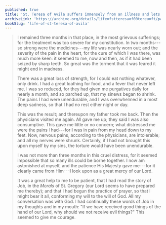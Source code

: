 ```yaml
---
published: true
title: 'St. Teresa of Avila suffers immensely from an illness and lets it conform her will to God’s'
archiveLink: 'https://archive.org/details/lifeofstteresaof00tereuoft/page/30?view=theater'
bookSlug: 'life-of-st-teresa-of-avila'
---
```


> I remained three months in that place, in the most grievous sufferings; for the treatment was too severe for my constitution. In two months---so strong were the medicines---my life was nearly worn out; and the severity of the pain in the heart, for the cure of which I was there, was much more keen: it seemed to me, now and then, as if it had been seized by sharp teeth. So great was the torment that it was feared it might end in madness.
>
> There was a great loss of strength, for I could eat nothing whatever, only drink. I had a great loathing for food, and a fever that never left me. I was so reduced, for they had given me purgatives daily for nearly a month, and so parched up, that my sinews began to shrink. The pains I had were unendurable, and I was overwhelmed in a most deep sadness, so that I had no rest either night or day.
>
> This was the result; and thereupon my father took me back. Then the physicians visited me again. All gave me up; they said I was also consumptive. This gave me little or no concern; what distressed me were the pains I had---for I was in pain from my head down to my feet. Now, nervous pains, according to the physicians, are intolerable; and all my nerves were shrunk. Certainly, if I had not brought this upon myself by my sins, the torture would have been unendurable.
>
> I was not more than three months in this cruel distress, for it seemed impossible that so many ills could be borne together. I now am astonished at myself, and the patience His Majesty gave me---for it clearly came from Him---I look upon as a great mercy of our Lord.
>
> It was a great help to me to be patient, that I had read the story of Job, in the *Morals* of St. Gregory (our Lord seems to have prepared me thereby); and that I had begun the practice of prayer, so that I might bear it all, conforming my will to the will of God. All my conversation was with God. I had continually these words of Job in my thoughts and in my mouth: "If we have received good things of the hand of our Lord, why should we not receive evil things?" This seemed to give me courage.
